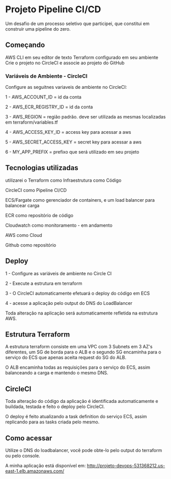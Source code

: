 # Projeto Pipeline CI/CD

Um desafio de um processo seletivo que participei, que  constitui em construir uma pipeline do zero.

## Começando

AWS CLI em seu editor de texto
Terraform configurado em seu ambiente
Crie o projeto no CircleCI e associe ao projeto do GitHub

### Variáveis de Ambiente - CircleCI

Configure as seguitnes variaveis de ambiente no CircleCI:


1 - AWS_ACCOUNT_ID = id da conta

2 - AWS_ECR_REGISTRY_ID = id da conta

3 - AWS_REGION = região padrão. deve ser utilizada as mesmas localizadas em terraform/variables.tf

4 - AWS_ACCESS_KEY_ID = access key para acessar a aws

5 - AWS_SECRET_ACCESS_KEY = secret key para acessar a aws

6 - MY_APP_PREFIX = prefixo que será utilizado em seu projeto

## Tecnologias utilizadas


utilizarei o Terraform como Infraestrutura como Código

CircleCI como Pipeline CI/CD

ECS/Fargate como gerenciador de containers, e um load balancer para balancear carga

ECR como repositório de código

Cloudwatch como monitoramento - em andamento

AWS como Cloud

Github como repositório

## Deploy

1 - Configure as variáveis de ambiente no Circle CI

2 - Execute a estrutura em terraform

3 - O CircleCI automaticamente efetuará o deploy do código em ECS

4 - acesse a aplicação pelo output do DNS do LoadBalancer

Toda alteração na aplicação será automaticamente refletida na estrutura AWS.

## Estrutura Terraform

A estrutura terraform consiste em uma VPC com 3 Subnets em 3 AZ's diferentes, um SG de borda para o ALB e o segundo SG encaminha para o serviço do ECS que apenas aceita request do SG do ALB.

O ALB encaminha todas as requisições para o serviço do ECS, assim balanceando a carga e mantendo o mesmo DNS.

## CircleCI

Toda alteração do código da aplicação é identificada automaticamente e buildada, testada e feito o deploy pelo CircleCI.

O deploy é feito atualizando a task definition do serviço ECS, assim replicando para as tasks criada pelo mesmo.

## Como acessar

Utilize o DNS do loadbalancer, você pode obte-lo pelo output do terraform ou pelo console.

A minha aplicação está disponível em: http://projeto-devops-531368212.us-east-1.elb.amazonaws.com/



